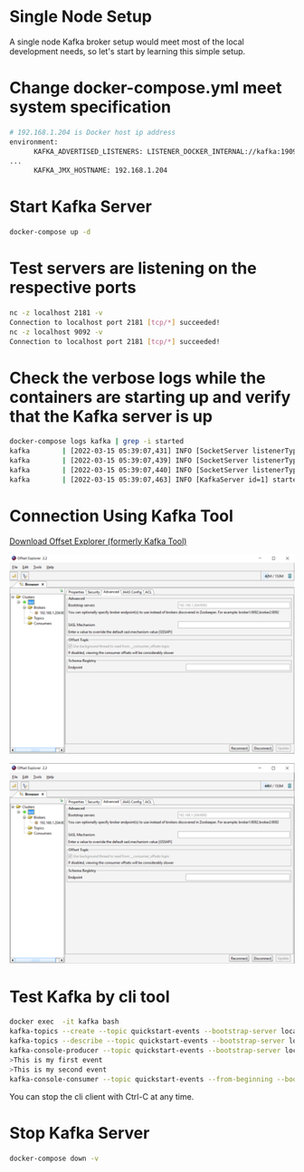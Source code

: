 # Single Node Setup
A single node Kafka broker setup would meet most of the local development needs, so let's start by learning this simple setup.
# Change docker-compose.yml meet system specification
```bash
# 192.168.1.204 is Docker host ip address
environment:
      KAFKA_ADVERTISED_LISTENERS: LISTENER_DOCKER_INTERNAL://kafka:19092,LISTENER_DOCKER_EXTERNAL://192.168.1.204:9092
...
      KAFKA_JMX_HOSTNAME: 192.168.1.204
```
# Start Kafka Server
```bash
docker-compose up -d
```
# Test servers are listening on the respective ports
```bash
nc -z localhost 2181 -v
Connection to localhost port 2181 [tcp/*] succeeded!
nc -z localhost 9092 -v
Connection to localhost port 2181 [tcp/*] succeeded!
```
# Check the verbose logs while the containers are starting up and verify that the Kafka server is up
```bash
docker-compose logs kafka | grep -i started
kafka        | [2022-03-15 05:39:07,431] INFO [SocketServer listenerType=ZK_BROKER, nodeId=1] Started data-plane acceptor and processor(s) for endpoint : ListenerName(LISTENER_DOCKER_INTERNAL) (kafka.network.SocketServer)
kafka        | [2022-03-15 05:39:07,439] INFO [SocketServer listenerType=ZK_BROKER, nodeId=1] Started data-plane acceptor and processor(s) for endpoint : ListenerName(LISTENER_DOCKER_EXTERNAL) (kafka.network.SocketServer)
kafka        | [2022-03-15 05:39:07,440] INFO [SocketServer listenerType=ZK_BROKER, nodeId=1] Started socket server acceptors and processors (kafka.network.SocketServer)
kafka        | [2022-03-15 05:39:07,463] INFO [KafkaServer id=1] started (kafka.server.KafkaServer)
```
# Connection Using Kafka Tool
[Download  Offset Explorer (formerly Kafka Tool)](https://kafkatool.com/download.html)

![Screenshot](resources/kafka.PNG)

![Screenshot](resources/kafka2.PNG)

# Test Kafka by cli tool

```bash 
docker exec  -it kafka bash
kafka-topics --create --topic quickstart-events --bootstrap-server localhost:9092
kafka-topics --describe --topic quickstart-events --bootstrap-server localhost:9092
kafka-console-producer --topic quickstart-events --bootstrap-server localhost:9092
>This is my first event
>This is my second event
kafka-console-consumer --topic quickstart-events --from-beginning --bootstrap-server localhost:9092
```
You can stop the cli client with Ctrl-C at any time.
# Stop Kafka Server
```bash
docker-compose down -v
```
